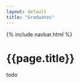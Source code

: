 ```yaml
---
layout: default
title: "Graduates"
---
```


{% include navbar.html %}

<div class="container py-3">
	<h1>{{page.title}}</h1>
	todo
</div>